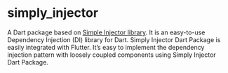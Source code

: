 # simply_injector
A Dart package based on [Simple Injector library](https://simpleinjector.org/).  It is an easy-to-use Dependency Injection (DI) library for Dart.  Simply Injector Dart Package is easily integrated with Flutter.  It’s easy to implement the dependency injection pattern with loosely coupled components using Simply Injector Dart Package.
